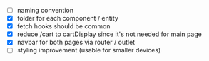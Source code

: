 - [ ] naming convention
- [x] folder for each component / entity
- [x] fetch hooks should be common
- [x] reduce /cart to cartDisplay since it's not needed for main page
- [x] navbar for both pages via router / outlet
- [ ] styling improvement (usable for smaller devices)